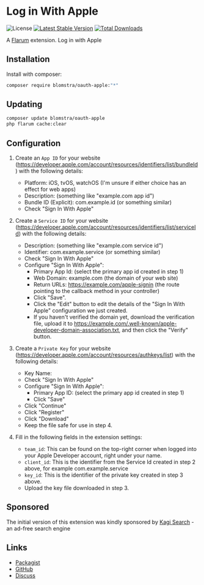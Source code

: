 # Log in With Apple

![License](https://img.shields.io/badge/license-MIT-blue.svg) [![Latest Stable Version](https://img.shields.io/packagist/v/blomstra/oauth-apple.svg)](https://packagist.org/packages/blomstra/oauth-apple) [![Total Downloads](https://img.shields.io/packagist/dt/blomstra/oauth-apple.svg)](https://packagist.org/packages/blomstra/oauth-apple)

A [Flarum](http://flarum.org) extension. Log in with Apple

## Installation

Install with composer:

```sh
composer require blomstra/oauth-apple:"*"
```

## Updating

```sh
composer update blomstra/oauth-apple
php flarum cache:clear
```

## Configuration

1. Create an `App ID` for your website (https://developer.apple.com/account/resources/identifiers/list/bundleId) with the following details:
    - Platform: iOS, tvOS, watchOS (I'm unsure if either choice has an effect for web apps)
    - Description: (something like "example.com app id")
    - Bundle ID (Explicit): com.example.id (or something similar)
    - Check "Sign In With Apple"
2. Create a `Service ID` for your website (https://developer.apple.com/account/resources/identifiers/list/serviceId) with the following details:
    - Description: (something like "example.com service id")
    - Identifier: com.example.service (or something similar)
    - Check "Sign In With Apple"
    - Configure "Sign In With Apple":
        - Primary App Id: (select the primary app id created in step 1)
        - Web Domain: example.com (the domain of your web site)
        - Return URLs: https://example.com/apple-signin (the route pointing to the callback method in your controller)
        - Click "Save".
        - Click the "Edit" button to edit the details of the "Sign In With Apple"
            configuration we just created.
        - If you haven't verified the domain yet, download the verification file,
            upload it to https://example.com/.well-known/apple-developer-domain-association.txt, and then click the "Verify"
            button.
3. Create a `Private Key` for your website (https://developer.apple.com/account/resources/authkeys/list) with the following details:
    - Key Name: 
    - Check "Sign In With Apple"
    - Configure "Sign In With Apple":
        - Primary App ID: (select the primary app id created in step 1)
        - Click "Save"
    - Click "Continue"
    - Click "Register"
    - Click "Download"
    - Keep the file safe for use in step 4.

4. Fill in the following fields in the extension settings:
    - `team_id`: This can be found on the top-right corner when logged into
            your Apple Developer account, right under your name.
    - `client_id`: This is the identifier from the Service Id created in step
            2 above, for example com.example.service
    - `key_id`: This is the identifier of the private key created in step 3
            above.
    - Upload the key file downloaded in step 3.

## Sponsored

The initial version of this extension was kindly sponsored by [Kagi Search](https://kagi.com) - an ad-free search engine
## Links

- [Packagist](https://packagist.org/packages/blomstra/oauth-apple)
- [GitHub](https://github.com/blomstra/flarum-ext-oauth-apple)
- [Discuss](https://discuss.flarum.org/d/PUT_DISCUSS_SLUG_HERE)
